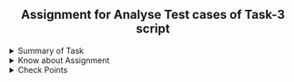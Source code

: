 <h2 align="center">Assignment for Analyse Test cases of Task-3 script</h2> 
<details>
  <summary> Summary of Task </summary>
  <ul>
    <br>
    <li> Create a Script to analyse Test cases of the Task-3 script to assure reliability</li>
  </ul>
</details>

<details>
  <summary> Know about Assignment </summary>
  <ul>
    <br>
    <li> Create a Script to analyse Test cases of the Task-3 </li>
    <li> Script should be also run  on others person linux machine. </li>
    <li> Check CSV files successfully download or not. </li>
    <li> Check CSV files successfully rename or not. </li>
    <li> Check after adding any column required output change or not. </li>
    <li> Check after adding any row required output change or not.  </li>
    <li> Check all Logs successfully genrated in  log file or not .  </li>
    <li> Check all desired output(name, average,sum)  match or not. </li>
  </ul>
</details>

<details>
  <summary> Check Points </summary>
  
  |Test Cases|Check Points|Remarks|Pass|Fail|
   |:----:|:----:|:----:|:----:|:----:|
   |1|Script should be also run  on others person linux machine|--|--|--|
   |2|Check CSV files successfully download or not.|--|--|--|
   |3|Script should be also run  on others person linux machine|--|--|--|
   |4|Check CSV files successfully rename or not.|--|--|--|
   |5|Check after adding any column required output change or not.|--|--|--|
   |6|Check all Logs successfully genrated in  log file or not .|--|--|--|
   |7|Check all desired output(name, average,sum)  match or not.|--|--|--|
   |8|Check links validatation of both file |--|--|--|
   |9|Check auto multiplication working or not in sum ccolumn.|--|--|--|
   |10|Check data diretory sucessfully created or not.|--|--|--|
   
  
</details>
